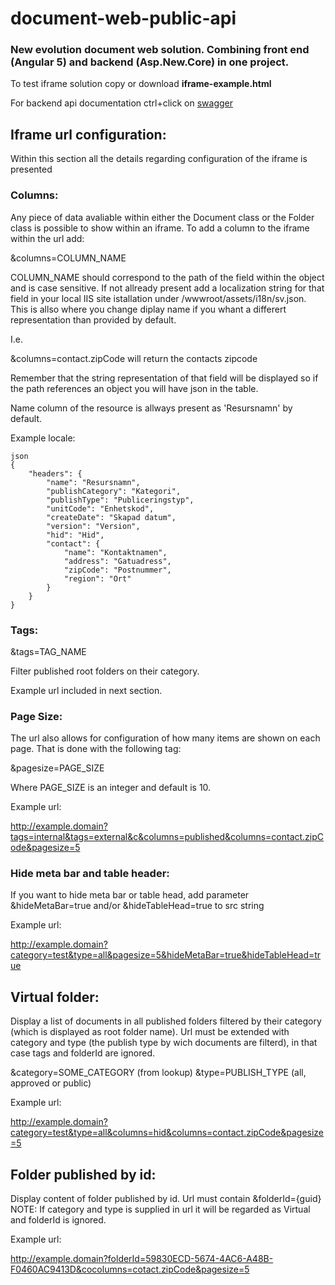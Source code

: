 # document-web-public-api
### New evolution document web solution. Combining front end (Angular 5) and backend (Asp.New.Core) in one project.

To test iframe solution copy or download **iframe-example.html**

For backend api documentation ctrl+click on <a href="http://10.3.67.101:5001/swagger/" target="_blank">swagger</a>


## Iframe url configuration:

Within this section all the details regarding configuration of the iframe is presented

### Columns:

Any piece of data avaliable within either the Document class or the Folder class is possible to show within an iframe. To add a column to the iframe within the url add:

&columns=COLUMN_NAME

COLUMN_NAME should correspond to the path of the field within the object and is case sensitive. If not allready present add a localization string for that field in your local IIS site istallation under /wwwroot/assets/i18n/sv.json. This is allso where you change diplay name if you whant a differert representation than provided by default. 

I.e.

&columns=contact.zipCode will return the contacts zipcode

Remember that the string representation of that field will be displayed so if the path references an object you will have json in the table.

Name column of the resource is allways present as 'Resursnamn' by default.

Example locale:

```
json
{
    "headers": {
        "name": "Resursnamn",
        "publishCategory": "Kategori",
        "publishType": "Publiceringstyp",
        "unitCode": "Enhetskod",
        "createDate": "Skapad datum",
        "version": "Version",
        "hid": "Hid",
        "contact": {
            "name": "Kontaktnamen",
            "address": "Gatuadress",
            "zipCode": "Postnummer",
            "region": "Ort"
        }
    }
}
```

### Tags:

&tags=TAG_NAME

Filter published root folders on their category.

Example url included in next section.

### Page Size:

The url also allows for configuration of how many items are shown on each page. That is done with the following tag:

&pagesize=PAGE_SIZE

Where PAGE_SIZE is an integer and default is 10.

Example url:

http://example.domain?tags=internal&tags=external&c&columns=published&columns=contact.zipCode&pagesize=5

### Hide meta bar and table header:

If you want to hide meta bar or table head, add parameter &hideMetaBar=true and/or &hideTableHead=true to src string

Example url:

http://example.domain?category=test&type=all&pagesize=5&hideMetaBar=true&hideTableHead=true


## Virtual folder:

Display a list of documents in all published folders filtered by their category (which is displayed as root folder name). Url must be extended with category and type (the publish type by wich documents are filterd), in that case tags and folderId are ignored.

&category=SOME_CATEGORY (from lookup) &type=PUBLISH_TYPE (all, approved or public)

Example url:

http://example.domain?category=test&type=all&columns=hid&columns=contact.zipCode&pagesize=5


## Folder published by id:

Display content of folder published by id. Url must contain &folderId={guid} NOTE: If category and type is supplied in url it will be regarded as Virtual and folderId is ignored.

Example url:

http://example.domain?folderId=59830ECD-5674-4AC6-A48B-F0460AC9413D&cocolumns=cotact.zipCode&pagesize=5

